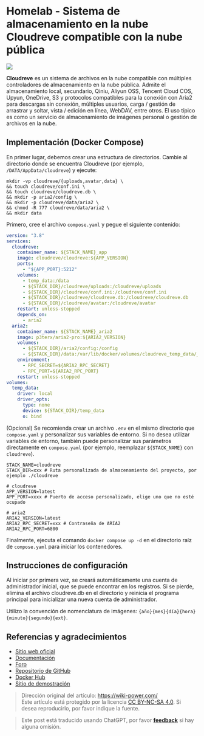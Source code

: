 # Homelab - Sistema de almacenamiento en la nube Cloudreve compatible con la nube pública

![](https://wiki-media-1253965369.cos.ap-guangzhou.myqcloud.com/img/20230304195423.png)

**Cloudreve** es un sistema de archivos en la nube compatible con múltiples controladores de almacenamiento en la nube pública. Admite el almacenamiento local, secundario, Qiniu, Aliyun OSS, Tencent Cloud COS, Upyun, OneDrive, S3 y protocolos compatibles para la conexión con Aria2 para descargas sin conexión, múltiples usuarios, carga / gestión de arrastrar y soltar, vista / edición en línea, WebDAV, entre otros. El uso típico es como un servicio de almacenamiento de imágenes personal o gestión de archivos en la nube.

## Implementación (Docker Compose)

En primer lugar, debemos crear una estructura de directorios. Cambie al directorio donde se encuentra Cloudreve (por ejemplo, `/DATA/AppData/cloudreve`) y ejecute:

```shell
mkdir -vp cloudreve/{uploads,avatar,data} \
&& touch cloudreve/conf.ini \
&& touch cloudreve/cloudreve.db \
&& mkdir -p aria2/config \
&& mkdir -p cloudreve/data/aria2 \
&& chmod -R 777 cloudreve/data/aria2 \
&& mkdir data
```

Primero, cree el archivo `compose.yaml` y pegue el siguiente contenido:

```yaml title="compose.yaml"
version: "3.8"
services:
  cloudreve:
    container_name: ${STACK_NAME}_app
    image: cloudreve/cloudreve:${APP_VERSION}
    ports:
      - "${APP_PORT}:5212"
    volumes:
      - temp_data:/data
      - ${STACK_DIR}/cloudreve/uploads:/cloudreve/uploads
      - ${STACK_DIR}/cloudreve/conf.ini:/cloudreve/conf.ini
      - ${STACK_DIR}/cloudreve/cloudreve.db:/cloudreve/cloudreve.db
      - ${STACK_DIR}/cloudreve/avatar:/cloudreve/avatar
    restart: unless-stopped
    depends_on:
      - aria2
  aria2:
    container_name: ${STACK_NAME}_aria2
    image: p3terx/aria2-pro:${ARIA2_VERSION}
    volumes:
      - ${STACK_DIR}/aria2/config:/config
      - ${STACK_DIR}/data:/var/lib/docker/volumes/cloudreve_temp_data/_data
    environment:
      - RPC_SECRET=${ARIA2_RPC_SECRET}
      - RPC_PORT=${ARIA2_RPC_PORT}
    restart: unless-stopped
volumes:
  temp_data:
    driver: local
    driver_opts:
      type: none
      device: ${STACK_DIR}/temp_data
      o: bind
```

(Opcional) Se recomienda crear un archivo `.env` en el mismo directorio que `compose.yaml` y personalizar sus variables de entorno. Si no desea utilizar variables de entorno, también puede personalizar sus parámetros directamente en `compose.yaml` (por ejemplo, reemplazar `${STACK_NAME}` con `cloudreve`).

```dotenv title=".env"
STACK_NAME=cloudreve
STACK_DIR=xxx # Ruta personalizada de almacenamiento del proyecto, por ejemplo ./cloudreve

# cloudreve
APP_VERSION=latest
APP_PORT=xxxx # Puerto de acceso personalizado, elige uno que no esté ocupado

# aria2
ARIA2_VERSION=latest
ARIA2_RPC_SECRET=xxx # Contraseña de ARIA2
ARIA2_RPC_PORT=6800
```

Finalmente, ejecuta el comando `docker compose up -d` en el directorio raíz de `compose.yaml` para iniciar los contenedores.

## Instrucciones de configuración

Al iniciar por primera vez, se creará automáticamente una cuenta de administrador inicial, que se puede encontrar en los registros. Si se pierde, elimina el archivo cloudreve.db en el directorio y reinicia el programa principal para inicializar una nueva cuenta de administrador.

Utilizo la convención de nomenclatura de imágenes: `{año}{mes}{día}{hora}{minuto}{segundo}{ext}`.

## Referencias y agradecimientos

- [Sitio web oficial](https://docs.cloudreve.org/)
- [Documentación](https://docs.cloudreve.org/getting-started/install#docker-compose)
- [Foro](https://forum.cloudreve.org/)
- [Repositorio de GitHub](https://github.com/cloudreve/Cloudreve)
- [Docker Hub](https://hub.docker.com/r/cloudreve/cloudreve)
- [Sitio de demostración](https://demo.cloudreve.org/)

> Dirección original del artículo: <https://wiki-power.com/>  
> Este artículo está protegido por la licencia [CC BY-NC-SA 4.0](https://creativecommons.org/licenses/by/4.0/deed.zh). Si desea reproducirlo, por favor indique la fuente.

> Este post está traducido usando ChatGPT, por favor [**feedback**](https://github.com/linyuxuanlin/Wiki_MkDocs/issues/new) si hay alguna omisión.
